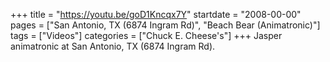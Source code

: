 +++
title = "https://youtu.be/goD1Kncqx7Y"
startdate = "2008-00-00"
pages = ["San Antonio, TX (6874 Ingram Rd)", "Beach Bear (Animatronic)"]
tags = ["Videos"]
categories = ["Chuck E. Cheese's"]
+++
Jasper animatronic at San Antonio, TX (6874 Ingram Rd).
